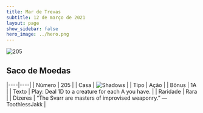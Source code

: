 ```yaml
---
title: Mar de Trevas
subtitle: 12 de março de 2021
layout: page
show_sidebar: false
hero_image: ../hero.png
---
```


![205](https://cdn.keyforgegame.com/media/card_front/pt/496_205_W767567QC368_pt.png)

## Saco de Moedas

|----|----|
| Número | 205 |
| Casa | ![Shadows](https://archonarcana.com/images/thumb/e/ee/Shadows.png/22px-Shadows.png "Sombras") |
| Tipo | Ação |
| Bônus | 1A |
| Texto | Play: Deal 1D to a creature for each A you have. |
| Raridade | Rara |
| Dizeres | “The Svarr are masters of improvised weaponry.” <softreturn>—Toothless<nonbreak>Jakk |
